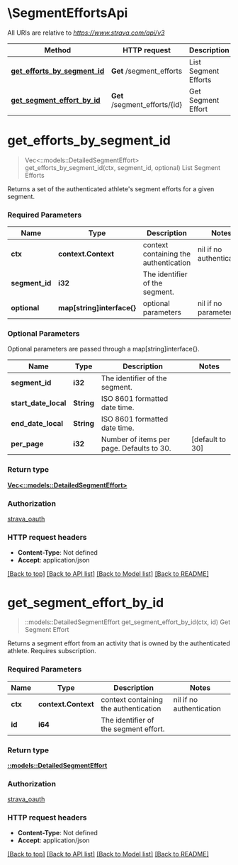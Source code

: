 # \SegmentEffortsApi

All URIs are relative to *https://www.strava.com/api/v3*

Method | HTTP request | Description
------------- | ------------- | -------------
[**get_efforts_by_segment_id**](SegmentEffortsApi.md#get_efforts_by_segment_id) | **Get** /segment_efforts | List Segment Efforts
[**get_segment_effort_by_id**](SegmentEffortsApi.md#get_segment_effort_by_id) | **Get** /segment_efforts/{id} | Get Segment Effort


# **get_efforts_by_segment_id**
> Vec<::models::DetailedSegmentEffort> get_efforts_by_segment_id(ctx, segment_id, optional)
List Segment Efforts

Returns a set of the authenticated athlete's segment efforts for a given segment.

### Required Parameters

Name | Type | Description  | Notes
------------- | ------------- | ------------- | -------------
 **ctx** | **context.Context** | context containing the authentication | nil if no authentication
  **segment_id** | **i32**| The identifier of the segment. | 
 **optional** | **map[string]interface{}** | optional parameters | nil if no parameters

### Optional Parameters
Optional parameters are passed through a map[string]interface{}.

Name | Type | Description  | Notes
------------- | ------------- | ------------- | -------------
 **segment_id** | **i32**| The identifier of the segment. | 
 **start_date_local** | **String**| ISO 8601 formatted date time. | 
 **end_date_local** | **String**| ISO 8601 formatted date time. | 
 **per_page** | **i32**| Number of items per page. Defaults to 30. | [default to 30]

### Return type

[**Vec<::models::DetailedSegmentEffort>**](DetailedSegmentEffort.md)

### Authorization

[strava_oauth](../README.md#strava_oauth)

### HTTP request headers

 - **Content-Type**: Not defined
 - **Accept**: application/json

[[Back to top]](#) [[Back to API list]](../README.md#documentation-for-api-endpoints) [[Back to Model list]](../README.md#documentation-for-models) [[Back to README]](../README.md)

# **get_segment_effort_by_id**
> ::models::DetailedSegmentEffort get_segment_effort_by_id(ctx, id)
Get Segment Effort

Returns a segment effort from an activity that is owned by the authenticated athlete. Requires subscription.

### Required Parameters

Name | Type | Description  | Notes
------------- | ------------- | ------------- | -------------
 **ctx** | **context.Context** | context containing the authentication | nil if no authentication
  **id** | **i64**| The identifier of the segment effort. | 

### Return type

[**::models::DetailedSegmentEffort**](DetailedSegmentEffort.md)

### Authorization

[strava_oauth](../README.md#strava_oauth)

### HTTP request headers

 - **Content-Type**: Not defined
 - **Accept**: application/json

[[Back to top]](#) [[Back to API list]](../README.md#documentation-for-api-endpoints) [[Back to Model list]](../README.md#documentation-for-models) [[Back to README]](../README.md)

